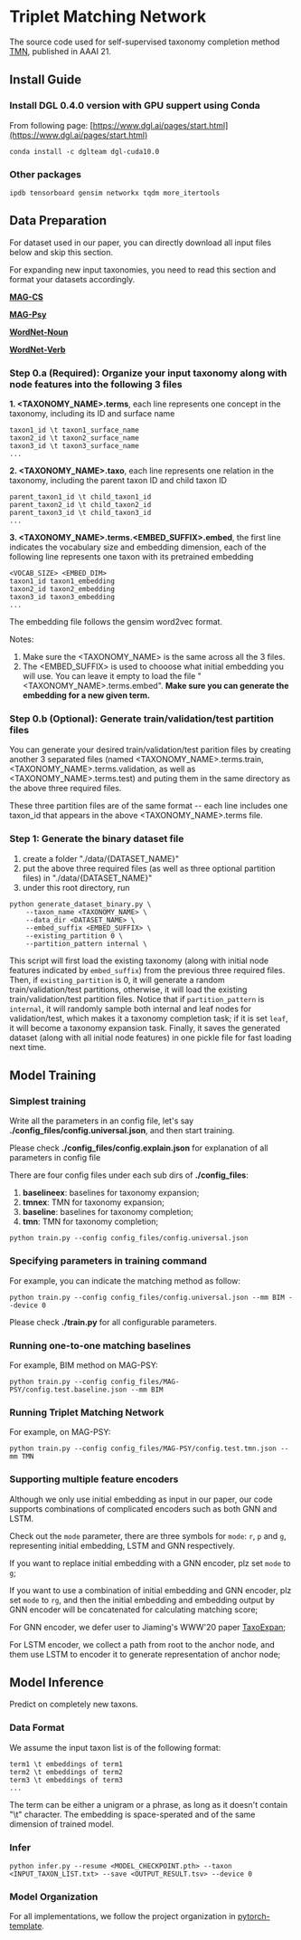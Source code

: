# Triplet Matching Network

The source code used for self-supervised taxonomy completion method [TMN](), published in AAAI 21.

## Install Guide

### Install DGL 0.4.0 version with GPU suppert using Conda

From following page: [https://www.dgl.ai/pages/start.html](https://www.dgl.ai/pages/start.html)

```
conda install -c dglteam dgl-cuda10.0
```

### Other packages

```
ipdb tensorboard gensim networkx tqdm more_itertools
```

## Data Preparation

For dataset used in our paper, you can directly download all input files below and skip this section.

For expanding new input taxonomies, you need to read this section and format your datasets accordingly.

[**MAG-CS**](https://drive.google.com/file/d/11bxzqM8qznI-Qx1aAImd_JDBytw-_rjc/view?usp=sharing)

[**MAG-Psy**](https://drive.google.com/file/d/1joeKI9qvtHl8VX9Dfs9uy2G3EUu0PLDs/view?usp=sharing)

[**WordNet-Noun** ](https://drive.google.com/file/d/1S6ijwV7phg6ZlJbUgSZjPuJTcN98bWwe/view?usp=sharing)

[**WordNet-Verb**](https://drive.google.com/file/d/13LqeaaPq6vS8ah-dgkJO2eWGp107eSfT/view?usp=sharing)

### Step 0.a (Required): Organize your input taxonomy along with node features into the following 3 files

**1. <TAXONOMY_NAME>.terms**, each line represents one concept in the taxonomy, including its ID and surface name

```
taxon1_id \t taxon1_surface_name
taxon2_id \t taxon2_surface_name
taxon3_id \t taxon3_surface_name
...
```

**2. <TAXONOMY_NAME>.taxo**, each line represents one relation in the taxonomy, including the parent taxon ID and child taxon ID

```
parent_taxon1_id \t child_taxon1_id
parent_taxon2_id \t child_taxon2_id
parent_taxon3_id \t child_taxon3_id
...
```

**3. <TAXONOMY_NAME>.terms.<EMBED_SUFFIX>.embed**, the first line indicates the vocabulary size and embedding dimension, each of the following line represents one taxon with its pretrained embedding

```
<VOCAB_SIZE> <EMBED_DIM>
taxon1_id taxon1_embedding
taxon2_id taxon2_embedding
taxon3_id taxon3_embedding
...
```

The embedding file follows the gensim word2vec format.

Notes:

1. Make sure the <TAXONOMY_NAME> is the same across all the 3 files.
2. The <EMBED_SUFFIX> is used to chooose what initial embedding you will use. You can leave it empty to load the file "<TAXONOMY_NAME>.terms.embed". **Make sure you can generate the embedding for a new given term.**

### Step 0.b (Optional): Generate train/validation/test partition files

You can generate your desired train/validation/test parition files by creating another 3 separated files (named <TAXONOMY_NAME>.terms.train, <TAXONOMY_NAME>.terms.validation, as well as <TAXONOMY_NAME>.terms.test) and puting them in the same directory as the above three required files.

These three partition files are of the same format -- each line includes one taxon_id that appears in the above <TAXONOMY_NAME>.terms file.

### Step 1: Generate the binary dataset file

1. create a folder "./data/{DATASET_NAME}"
2. put the above three required files (as well as three optional partition files) in "./data/{DATASET_NAME}"
3. under this root directory, run

```
python generate_dataset_binary.py \
    --taxon_name <TAXONOMY_NAME> \
    --data_dir <DATASET_NAME> \
    --embed_suffix <EMBED_SUFFIX> \
    --existing_partition 0 \
    --partition_pattern internal \
```

This script will first load the existing taxonomy (along with initial node features indicated by `embed_suffix`) from the previous three required files.
Then, if `existing_partition` is 0, it will generate a random train/validation/test partitions, otherwise, it will load the existing train/validation/test partition files.
Notice that if `partition_pattern` is `internal`, it will randomly sample both internal and leaf nodes for validation/test, which makes it a taxonomy completion task; if it is set `leaf`, it will become a taxonomy expansion task.
Finally, it saves the generated dataset (along with all initial node features) in one pickle file for fast loading next time.

## Model Training

### Simplest training

Write all the parameters in an config file, let's say **./config_files/config.universal.json**, and then start training.

Please check **./config_files/config.explain.json** for explanation of all parameters in config file

There are four config files under each sub dirs of **./config_files**:

1. **baselineex**: baselines for taxonomy expansion;
2. **tmnex**: TMN for taxonomy expansion;
3. **baseline**: baselines for taxonomy completion;
4. **tmn**: TMN for taxonomy completion;

```
python train.py --config config_files/config.universal.json
```

### Specifying parameters in training command

For example, you can indicate the matching method as follow:

```
python train.py --config config_files/config.universal.json --mm BIM --device 0
```

Please check **./train.py** for all configurable parameters.


### Running one-to-one matching baselines

For example, BIM method on MAG-PSY:

```
python train.py --config config_files/MAG-PSY/config.test.baseline.json --mm BIM
```

### Running Triplet Matching Network

For example, on MAG-PSY:

```
python train.py --config config_files/MAG-PSY/config.test.tmn.json --mm TMN
```

### Supporting multiple feature encoders

Although we only use initial embedding as input in our paper, our code supports combinations of complicated encoders such as both GNN and LSTM.

Check out the `mode` parameter, there are three symbols for `mode`: `r`, `p` and `g`, representing initial embedding, LSTM and GNN respectively. 

If you want to replace initial embedding with a GNN encoder, plz set `mode` to `g`; 

If you want to use a combination of initial embedding and GNN encoder, plz set `mode` to `rg`, and then the initial embedding and embedding output by GNN encoder will be concatenated for calculating matching score; 

For GNN encoder, we defer user to Jiaming's WWW'20 paper [TaxoExpan](https://arxiv.org/abs/2001.09522);

For LSTM encoder, we collect a path from root to the anchor node, and them use LSTM to encoder it to generate representation of anchor node;


## Model Inference

Predict on completely new taxons.

### Data Format

We assume the input taxon list is of the following format:

```
term1 \t embeddings of term1
term2 \t embeddings of term2
term3 \t embeddings of term3
...
```

The term can be either a unigram or a phrase, as long as it doesn't contain "\t" character.
The embedding is space-sperated and of the same dimension of trained model.

### Infer

```
python infer.py --resume <MODEL_CHECKPOINT.pth> --taxon <INPUT_TAXON_LIST.txt> --save <OUTPUT_RESULT.tsv> --device 0
```


### Model Organization

For all implementations, we follow the project organization in [pytorch-template](https://github.com/victoresque/pytorch-template).
